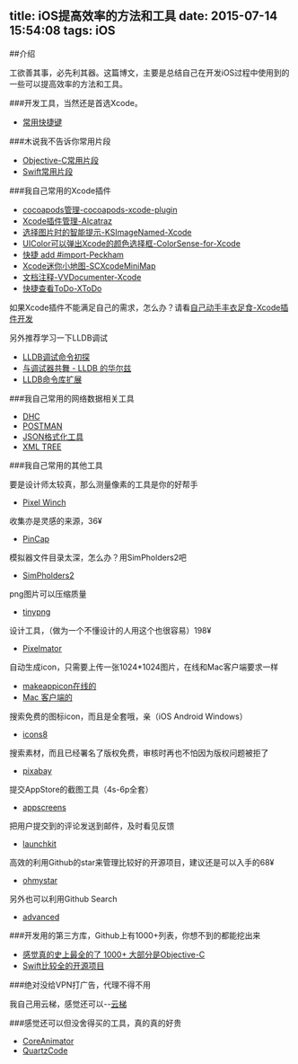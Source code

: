 title: iOS提高效率的方法和工具
date: 2015-07-14 15:54:08
tags: iOS
---

##介绍

工欲善其事，必先利其器。这篇博文，主要是总结自己在开发iOS过程中使用到的一些可以提高效率的方法和工具。

###开发工具，当然还是首选Xcode。

* [常用快捷键](http://www.cocoachina.com/ios/20141224/10752.html)

###木说我不告诉你常用片段

* [Objective-C常用片段](https://github.com/Xcode-Snippets/Objective-C)
* [Swift常用片段](https://github.com/burczyk/XcodeSwiftSnippets)

###我自己常用的Xcode插件

* [cocoapods管理-cocoapods-xcode-plugin](https://github.com/kattrali/cocoapods-xcode-plugin)
* [Xcode插件管理-Alcatraz](https://github.com/supermarin/Alcatraz)
* [选择图片时的智能提示-KSImageNamed-Xcode](https://github.com/ksuther/KSImageNamed-Xcode)
* [UIColor可以弹出Xcode的颜色选择框-ColorSense-for-Xcode](https://github.com/omz/ColorSense-for-Xcode)
* [快捷 add #import-Peckham](https://github.com/markohlebar/Peckham)
* [Xcode迷你小地图-SCXcodeMiniMap](https://github.com/stefanceriu/SCXcodeMiniMap)
* [文档注释-VVDocumenter-Xcode](https://github.com/onevcat/VVDocumenter-Xcode)
* [快捷查看ToDo-XToDo](https://github.com/trawor/XToDo) 

如果Xcode插件不能满足自己的需求，怎么办？请看[自己动手丰衣足食-Xcode插件开发](http://zixun.github.io/blog/2015/05/04/xcode6cha-jian-kai-fa-ru-men/)

另外推荐学习一下LLDB调试

* [LLDB调试命令初探](http://www.starfelix.com/blog/2014/03/17/lldbdiao-shi-ming-ling-chu-tan/)
* [与调试器共舞 - LLDB 的华尔兹](http://objccn.io/issue-19-2/)
* [LLDB命令库扩展](https://github.com/facebook/chisel)

###我自己常用的网络数据相关工具

* [DHC](https://www.sprintapi.com/dhcs.html)
* [POSTMAN](https://www.getpostman.com/)
* [JSON格式化工具](http://www.runoob.com/tool/json/index.html)
* [XML TREE](https://chrome.google.com/webstore/detail/xml-tree/gbammbheopgpmaagmckhpjbfgdfkpadb)

###我自己常用的其他工具

要是设计师太较真，那么测量像素的工具是你的好帮手

* [Pixel Winch](http://www.ricciadams.com/projects/pixel-winch)

收集亦是灵感的来源，36¥

* [PinCap](http://zrey.com/app/pincap)

模拟器文件目录太深，怎么办？用SimPholders2吧

* [SimPholders2](http://simpholders.com/)

png图片可以压缩质量

* [tinypng](https://tinypng.com/)

设计工具，（做为一个不懂设计的人用这个也很容易）198¥

* [Pixelmator](http://www.pixelmator.com/support/)

自动生成icon，只需要上传一张1024*1024图片，在线和Mac客户端要求一样

* [makeappicon在线的](http://makeappicon.com/)
* [Mac 客户端的](http://wearemothership.com/)

搜索免费的图标icon，而且是全套哦，亲（iOS Android Windows）

* [icons8](https://icons8.com/)

搜索素材，而且已经署名了版权免费，审核时再也不怕因为版权问题被拒了

* [pixabay](https://pixabay.com/)

提交AppStore的截图工具（4s-6p全套）

* [appscreens](https://appscreens.io/)

把用户提交到的评论发送到邮件，及时看见反馈

* [launchkit](https://launchkit.io/reviews/)

高效的利用Github的star来管理比较好的开源项目，建议还是可以入手的68¥

* [ohmystar](http://www.ohmystarapp.com/)

另外也可以利用Github Search

* [advanced](https://github.com/search/advanced)

###开发用的第三方库，Github上有1000+列表，你想不到的都能挖出来

* [感觉真的史上最全的了 1000+ 大部分是Objective-C](https://github.com/iamdaiyuan/ios_top_1000) 
* [Swift比较全的开源项目](https://github.com/ipader/SwiftGuide/blob/master/Featured.md)

###绝对没给VPN打广告，代理不得不用

我自己用云梯，感觉还可以--[云梯](https://www.cloudtizi.com/)

###感觉还可以但没舍得买的工具，真的真的好贵

* [CoreAnimator](http://www.coreanimator.com/#keyframing)
* [QuartzCode](http://www.quartzcodeapp.com/)




